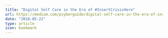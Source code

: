 ```yaml
---
title: "Digital Self Care in the Era of #InsertCrisisHere"
url: https://medium.com/psyberguide/digital-self-care-in-the-era-of-insertcrisishere-a49d661b9d11
date: "2018-05-22"
type: article
icon: bookmark
---
```

<!-- silence is golden -->
